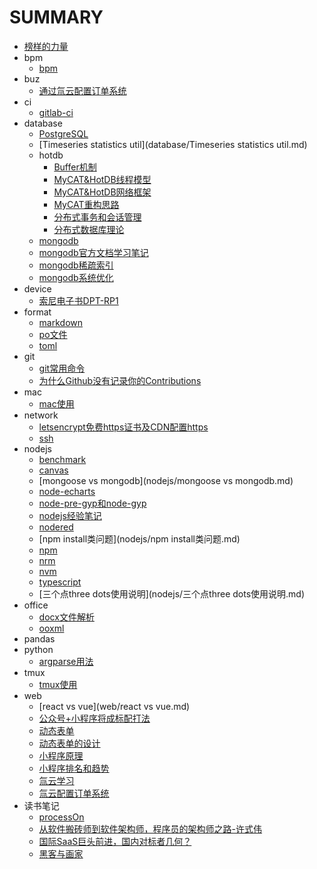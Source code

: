 # SUMMARY
- [榜样的力量](./榜样的力量.MD)
- bpm
  - [bpm](bpm/bpm.md)
- buz
  - [通过氚云配置订单系统](buz/通过氚云配置订单系统.md)
- ci
  - [gitlab-ci](ci/gitlab-ci.md)
- database
  - [PostgreSQL](database/PostgreSQL.md)
  - [Timeseries statistics util](database/Timeseries statistics util.md)
  - hotdb
    - [Buffer机制](database/hotdb/Buffer机制.md)
    - [MyCAT&HotDB线程模型](database/hotdb/MyCAT&HotDB线程模型.md)
    - [MyCAT&HotDB网络框架](database/hotdb/MyCAT&HotDB网络框架.md)
    - [MyCAT重构思路](database/hotdb/MyCAT重构思路.md)
    - [分布式事务和会话管理](database/hotdb/分布式事务和会话管理.md)
    - [分布式数据库理论](database/hotdb/分布式数据库理论.md)
  - [mongodb](database/mongodb.md)
  - [mongodb官方文档学习笔记](database/mongodb官方文档学习笔记.md)
  - [mongodb稀疏索引](database/mongodb稀疏索引.md)
  - [mongodb系统优化](database/mongodb系统优化.md)
- device
  - [索尼电子书DPT-RP1](device/索尼电子书DPT-RP1.md)
- format
  - [markdown](format/markdown.md)
  - [po文件](format/po文件.md)
  - [toml](format/toml.md)
- git
  - [git常用命令](git/git常用命令.md)
  - [为什么Github没有记录你的Contributions](git/为什么Github没有记录你的Contributions.md)
- mac
  - [mac使用](mac/mac使用.md)
- network
  - [letsencrypt免费https证书及CDN配置https](network/letsencrypt免费https证书及CDN配置https.md)
  - [ssh](network/ssh.md)
- nodejs
  - [benchmark](nodejs/benchmark.md)
  - [canvas](nodejs/canvas.md)
  - [mongoose vs mongodb](nodejs/mongoose vs mongodb.md)
  - [node-echarts](nodejs/node-echarts.md)
  - [node-pre-gyp和node-gyp](nodejs/node-pre-gyp和node-gyp.md)
  - [nodejs经验笔记](nodejs/nodejs经验笔记.md)
  - [nodered](nodejs/nodered.md)
  - [npm install类问题](nodejs/npm install类问题.md)
  - [npm](nodejs/npm.md)
  - [nrm](nodejs/nrm.md)
  - [nvm](nodejs/nvm.md)
  - [typescript](nodejs/typescript.md)
  - [三个点three dots使用说明](nodejs/三个点three dots使用说明.md)
- office
  - [docx文件解析](office/docx文件解析.md)
  - [ooxml](office/ooxml.md)
- pandas
- python
  - [argparse用法](python/argparse用法.md)
- tmux
  - [tmux使用](tmux/tmux使用.md)
- web
  - [react vs vue](web/react vs vue.md)
  - [公众号+小程序将成标配打法](web/公众号+小程序将成标配打法.md)
  - [动态表单](web/动态表单.md)
  - [动态表单的设计](web/动态表单的设计.md)
  - [小程序原理](web/小程序原理.md)
  - [小程序排名和趋势](web/小程序排名和趋势.md)
  - [氚云学习](web/氚云学习.md)
  - [氚云配置订单系统](web/氚云配置订单系统.md)
- 读书笔记
  - [processOn](读书笔记/processOn.md)
  - [从软件搬砖师到软件架构师，程序员的架构师之路-许式伟](读书笔记/从软件搬砖师到软件架构师，程序员的架构师之路-许式伟.md)
  - [国际SaaS巨头前进，国内对标者几何？](读书笔记/国际SaaS巨头前进，国内对标者几何？.md)
  - [黑客与画家](读书笔记/黑客与画家.md)
